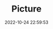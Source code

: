 ---
weight: 1
images:
- /images/edited/209.jpeg
title: Picture
date: 2022-10-24 22:59:53
tags: [luminar neo,work,dog]
---